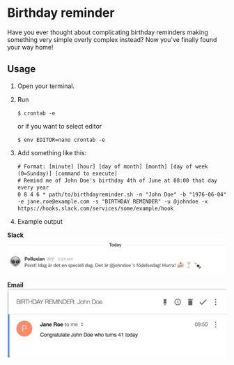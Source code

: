 # Birthday reminder
Have you ever thought about complicating birthday reminders making something very simple overly complex instead? Now you've finally found your way home!

## Usage
1. Open your terminal.

2. Run 
    ```
    $ crontab -e
    ```
    or if you want to select editor
    ```
    $ env EDITOR=nano crontab -e
    ```

3. Add something like this:
    ```
    # Format: [minute] [hour] [day of month] [month] [day of week (0=Sunday)] [command to execute]
    # Remind me of John Doe's birthday 4th of June at 08:00 that day every year
    0 8 4 6 * path/to/birthdayreminder.sh -n "John Doe" -b "1976-06-04" -e jane.roe@example.com -s "BIRTHDAY REMINDER" -u @johndoe -x https://hooks.slack.com/services/some/example/hook
    ```

4. Example output

__Slack__
![Slack message example output][example-slack-output]    

__Email__
![Email message example output][example-mail-output]

[example-slack-output]: https://github.com/partjarnberg/birthdayreminder/blob/screenshots/example-slack.png?raw=true "Example output"
[example-mail-output]: https://github.com/partjarnberg/birthdayreminder/blob/screenshots/example-mail.png?raw=true "Example output"